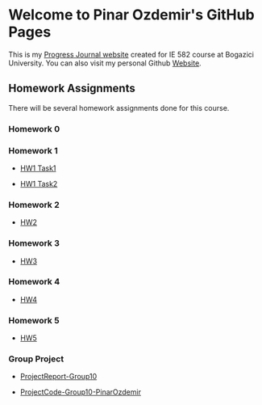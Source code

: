# Welcome to Pinar Ozdemir's GitHub Pages

This is my [Progress Journal website](https://bu-ie-582.github.io/fall21-ozdemirpinar/) created for IE 582 course at Bogazici University. You can also visit my personal Github [Website](https://github.com/ozdemirpinar). 

## Homework Assignments

There will be several homework assignments done for this course.

### Homework 0


### Homework 1

* [HW1 Task1](https://bu-ie-582.github.io/fall21-ozdemirpinar/HW1_Task_1/HW1_Task1.html)

* [HW1 Task2](https://bu-ie-582.github.io/fall21-ozdemirpinar/HW1_Task_2/HW1_Task_2.html)

### Homework 2

* [HW2](https://bu-ie-582.github.io/fall21-ozdemirpinar/HW2/HW2.html)

### Homework 3

* [HW3](https://bu-ie-582.github.io/fall21-ozdemirpinar/HW3/HW3.html)

### Homework 4

* [HW4](https://bu-ie-582.github.io/fall21-ozdemirpinar/HW4/HW4.html)

### Homework 5

* [HW5](https://bu-ie-582.github.io/fall21-ozdemirpinar/HW5/HW5.html)

### Group Project

* [ProjectReport-Group10](https://bu-ie-582.github.io/fall21-ozdemirpinar/Project-Group10/IE582_ProjectReport_Group10.pdf)

* [ProjectCode-Group10-PinarOzdemir](https://bu-ie-582.github.io/fall21-ozdemirpinar/Project-Group10/ProjectCodes_Group10_PinarOzdemir.R)

